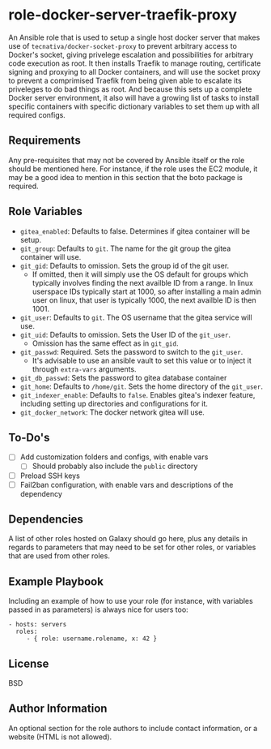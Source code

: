 role-docker-server-traefik-proxy
================================

An Ansible role that is used to setup a single host docker server that makes use of `tecnativa/docker-socket-proxy` to prevent arbitrary access to Docker's socket, giving privelege escalation and possibilities for arbitrary code execution as root. It then installs Traefik to manage routing, certificate signing and proxying to all Docker containers, and will use the socket proxy to prevent a comprimised Traefik from being given able to escalate its priveleges to do bad things as root. And because this sets up a complete Docker server environment, it also will have a growing list of tasks to install specific containers with specific dictionary variables to set them up with all required configs.

Requirements
------------

Any pre-requisites that may not be covered by Ansible itself or the role should be mentioned here. For instance, if the role uses the EC2 module, it may be a good idea to mention in this section that the boto package is required.

Role Variables
--------------

- `gitea_enabled`: Defaults to false. Determines if gitea container will be setup.
- `git_group`: Defaults to `git`. The name for the git group the gitea container will use.
- `git_gid`: Defaults to omission. Sets the group id of the git user.
  - If omitted, then it will simply use the OS default for groups which typically involves finding the next availble ID from a range. In linux userspace IDs typically start at 1000, so after installing a main admin user on linux, that user is typically 1000, the next availble ID is then 1001.
- `git_user`: Defaults to `git`. The OS username that the gitea service will use.
- `git_uid`: Defaults to omission. Sets the User ID of the `git_user`.
  - Omission has the same effect as in `git_gid`.
- `git_passwd`: Required. Sets the password to switch to the `git_user`.
  - It's advisable to use an ansible vault to set this value or to inject it through `extra-vars` arguments.
- `git_db_passwd`: Sets the password to gitea database container
- `git_home`: Defaults to `/home/git`. Sets the home directory of the `git_user`.
- `git_indexer_enable`: Defaults to `false`. Enables gitea's indexer feature, including setting up directories and configurations for it.
- `git_docker_network`: The docker network gitea will use.

To-Do's
-------

- [ ] Add customization folders and configs, with enable vars
  - [ ] Should probably also include the `public` directory
- [ ] Preload SSH keys
- [ ] Fail2ban configuration, with enable vars and descriptions of the dependency

Dependencies
------------

A list of other roles hosted on Galaxy should go here, plus any details in regards to parameters that may need to be set for other roles, or variables that are used from other roles.

Example Playbook
----------------

Including an example of how to use your role (for instance, with variables passed in as parameters) is always nice for users too:

    - hosts: servers
      roles:
         - { role: username.rolename, x: 42 }

License
-------

BSD

Author Information
------------------

An optional section for the role authors to include contact information, or a website (HTML is not allowed).
